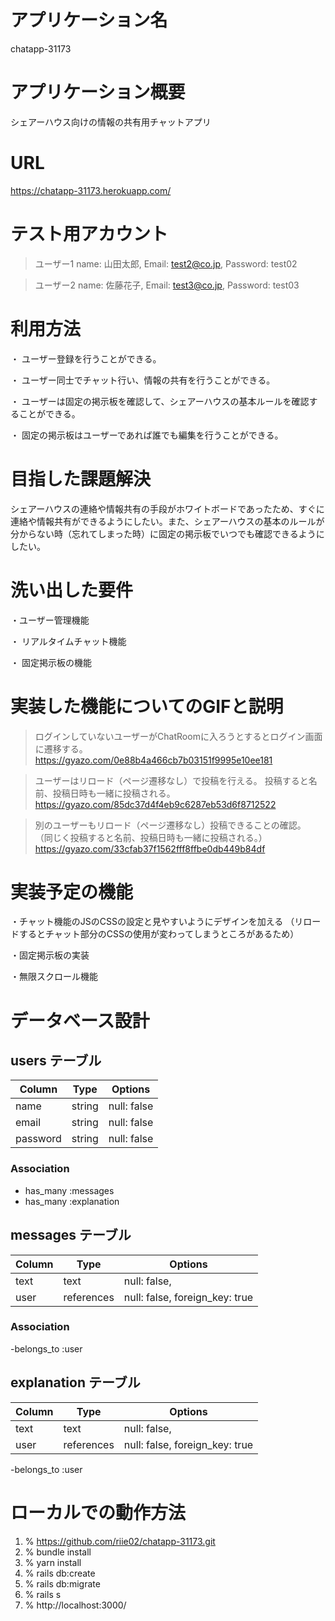 # アプリケーション名
chatapp-31173


# アプリケーション概要
シェアーハウス向けの情報の共有用チャットアプリ


# URL
  https://chatapp-31173.herokuapp.com/



# テスト用アカウント
> ユーザー1 name: 山田太郎, Email: test2@co.jp,  Password: test02

> ユーザー2 name: 佐藤花子, Email: test3@co.jp,  Password: test03


# 利用方法
・ ユーザー登録を行うことができる。

・ ユーザー同士でチャット行い、情報の共有を行うことができる。

・ ユーザーは固定の掲示板を確認して、シェアーハウスの基本ルールを確認することができる。

・ 固定の掲示板はユーザーであれば誰でも編集を行うことができる。


# 目指した課題解決
シェアーハウスの連絡や情報共有の手段がホワイトボードであったため、すぐに連絡や情報共有ができるようにしたい。また、シェアーハウスの基本のルールが分からない時（忘れてしまった時）に固定の掲示板でいつでも確認できるようにしたい。

# 洗い出した要件
 ・ユーザー管理機能

・ リアルタイムチャット機能

・ 固定掲示板の機能


# 実装した機能についてのGIFと説明

> ログインしていないユーザーがChatRoomに入ろうとするとログイン画面に遷移する。
  https://gyazo.com/0e88b4a466cb7b03151f9995e10ee181

> ユーザーはリロード（ページ遷移なし）で投稿を行える。
  投稿すると名前、投稿日時も一緒に投稿される。
  https://gyazo.com/85dc37d4f4eb9c6287eb53d6f8712522

> 別のユーザーもリロード（ページ遷移なし）投稿できることの確認。
  （同じく投稿すると名前、投稿日時も一緒に投稿される。）
  https://gyazo.com/33cfab37f1562fff8ffbe0db449b84df


# 実装予定の機能 

・チャット機能のJSのCSSの設定と見やすいようにデザインを加える
 （リロードするとチャット部分のCSSの使用が変わってしまうところがあるため）

・固定掲示板の実装

・無限スクロール機能


# データベース設計

## users テーブル

| Column   | Type   | Options     |
| -------- | ------ | ----------- |
| name     | string | null: false |
| email    | string | null: false |
| password | string | null: false |

### Association

- has_many :messages
- has_many :explanation


## messages テーブル

| Column | Type       | Options                        |
| ------ | ---------- | ------------------------------ |
| text   | text       | null: false,                   |
| user   | references | null: false, foreign_key: true |

### Association

-belongs_to :user


## explanation テーブル

| Column | Type       | Options                        |
| ------ | ---------- | ------------------------------ |
| text   | text       | null: false,                   |
| user   | references | null: false, foreign_key: true |

-belongs_to :user


# ローカルでの動作方法

1. % https://github.com/riie02/chatapp-31173.git
2. % bundle install
3. % yarn install
4. % rails db:create
5. % rails db:migrate
6. % rails s
7. % http://localhost:3000/


